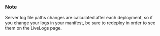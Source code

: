 <!-- usedin: [ _legacy_docker/stack-management/live-logs-v1.md, _maestro/stack-management/live-logs-v1.md, _node/stack-management/live-logs-v1.md, _rails/stack-management/live-logs-v1.md] -->


### Note

Server log file paths changes are calculated after each deployment, so if you change your logs in your manifest, be sure to redeploy in order to see them on the LiveLogs page.



